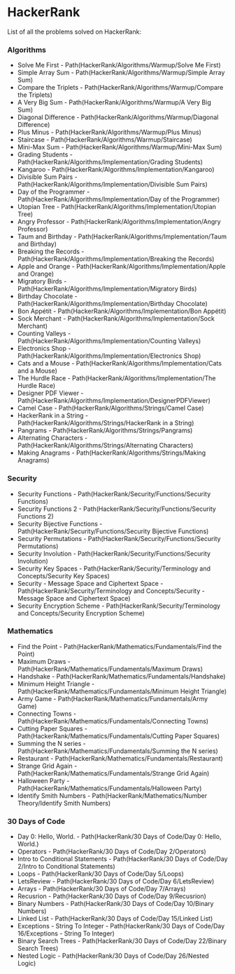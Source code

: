 # HackerRank
List of all the problems solved on HackerRank:

### Algorithms
- Solve Me First - Path(HackerRank/Algorithms/Warmup/Solve Me First)
- Simple Array Sum - Path(HackerRank/Algorithms/Warmup/Simple Array Sum)
- Compare the Triplets - Path(HackerRank/Algorithms/Warmup/Compare the Triplets)
- A Very Big Sum - Path(HackerRank/Algorithms/Warmup/A Very Big Sum)
- Diagonal Difference - Path(HackerRank/Algorithms/Warmup/Diagonal Difference)
- Plus Minus - Path(HackerRank/Algorithms/Warmup/Plus Minus)
- Staircase - Path(HackerRank/Algorithms/Warmup/Staircase)
- Mini-Max Sum - Path(HackerRank/Algorithms/Warmup/Mini-Max Sum)
- Grading Students - Path(HackerRank/Algorithms/Implementation/Grading Students)
- Kangaroo - Path(HackerRank/Algorithms/Implementation/Kangaroo)
- Divisible Sum Pairs - Path(HackerRank/Algorithms/Implementation/Divisible Sum Pairs)
- Day of the Programmer - Path(HackerRank/Algorithms/Implementation/Day of the Programmer)
- Utopian Tree - Path(HackerRank/Algorithms/Implementation/Utopian Tree)
- Angry Professor - Path(HackerRank/Algorithms/Implementation/Angry Professor)
- Taum and Birthday - Path(HackerRank/Algorithms/Implementation/Taum and Birthday)
- Breaking the Records - Path(HackerRank/Algorithms/Implementation/Breaking the Records)
- Apple and Orange - Path(HackerRank/Algorithms/Implementation/Apple and Orange)
- Migratory Birds - Path(HackerRank/Algorithms/Implementation/Migratory Birds)
- Birthday Chocolate - Path(HackerRank/Algorithms/Implementation/Birthday Chocolate)
- Bon Appétit - Path(HackerRank/Algorithms/Implementation/Bon Appétit)
- Sock Merchant - Path(HackerRank/Algorithms/Implementation/Sock Merchant)
- Counting Valleys - Path(HackerRank/Algorithms/Implementation/Counting Valleys)
- Electronics Shop - Path(HackerRank/Algorithms/Implementation/Electronics Shop)
- Cats and a Mouse - Path(HackerRank/Algorithms/Implementation/Cats and a Mouse)
- The Hurdle Race - Path(HackerRank/Algorithms/Implementation/The Hurdle Race)
- Designer PDF Viewer - Path(HackerRank/Algorithms/Implementation/DesignerPDFViewer)
- Camel Case - Path(HackerRank/Algorithms/Strings/Camel Case)
- HackerRank in a String - Path(HackerRank/Algorithms/Strings/HackerRank in a String)
- Pangrams - Path(HackerRank/Algorithms/Strings/Pangrams)
- Alternating Characters - Path(HackerRank/Algorithms/Strings/Alternating Characters)
- Making Anagrams - Path(HackerRank/Algorithms/Strings/Making Anagrams)

### Security
- Security Functions - Path(HackerRank/Security/Functions/Security Functions)
- Security Functions 2 - Path(HackerRank/Security/Functions/Security Functions 2)
- Security Bijective Functions - Path(HackerRank/Security/Functions/Security Bijective Functions)
- Security Permutations - Path(HackerRank/Security/Functions/Security Permutations)
- Security Involution - Path(HackerRank/Security/Functions/Security Involution)
- Security Key Spaces - Path(HackerRank/Security/Terminology and Concepts/Security Key Spaces)
- Security - Message Space and Ciphertext Space - Path(HackerRank/Security/Terminology and Concepts/Security - Message Space and Ciphertext Space)
- Security Encryption Scheme - Path(HackerRank/Security/Terminology and Concepts/Security Encryption Scheme)

### Mathematics
- Find the Point - Path(HackerRank/Mathematics/Fundamentals/Find the Point)
- Maximum Draws - Path(HackerRank/Mathematics/Fundamentals/Maximum Draws)
- Handshake - Path(HackerRank/Mathematics/Fundamentals/Handshake)
- Minimum Height Triangle - Path(HackerRank/Mathematics/Fundamentals/Minimum Height Triangle)
- Army Game - Path(HackerRank/Mathematics/Fundamentals/Army Game)
- Connecting Towns - Path(HackerRank/Mathematics/Fundamentals/Connecting Towns)
- Cutting Paper Squares - Path(HackerRank/Mathematics/Fundamentals/Cutting Paper Squares)
- Summing the N series - Path(HackerRank/Mathematics/Fundamentals/Summing the N series)
- Restaurant - Path(HackerRank/Mathematics/Fundamentals/Restaurant)
- Strange Grid Again - Path(HackerRank/Mathematics/Fundamentals/Strange Grid Again)
- Halloween Party - Path(HackerRank/Mathematics/Fundamentals/Halloween Party)
- Identify Smith Numbers - Path(HackerRank/Mathematics/Number Theory/Identify Smith Numbers)

### 30 Days of Code
- Day 0: Hello, World. - Path(HackerRank/30 Days of Code/Day 0: Hello, World.)
- Operators - Path(HackerRank/30 Days of Code/Day 2/Operators)
- Intro to Conditional Statements - Path(HackerRank/30 Days of Code/Day 2/Intro to Conditional Statements)
- Loops - Path(HackerRank/30 Days of Code/Day 5/Loops)
- LetsReview - Path(HackerRank/30 Days of Code/Day 6/LetsReview)
- Arrays - Path(HackerRank/30 Days of Code/Day 7/Arrays)
- Recusrion - Path(HackerRank/30 Days of Code/Day 9/Recusrion)
- Binary Numbers - Path(HackerRank/30 Days of Code/Day 10/Binary Numbers)
- Linked List - Path(HackerRank/30 Days of Code/Day 15/Linked List)
- Exceptions - String To Integer - Path(HackerRank/30 Days of Code/Day 16/Exceptions - String To Integer)
- Binary Search Trees - Path(HackerRank/30 Days of Code/Day 22/Binary Search Trees)
- Nested Logic - Path(HackerRank/30 Days of Code/Day 26/Nested Logic)
